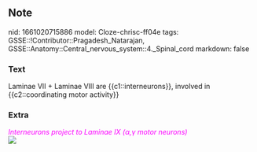 ## Note
nid: 1661020715886
model: Cloze-chrisc-ff04e
tags: GSSE::!Contributor::Pragadesh_Natarajan, GSSE::Anatomy::Central_nervous_system::4._Spinal_cord
markdown: false

### Text
Laminae VII + Laminae VIII are {{c1::interneurons}}, involved in {{c2::coordinating motor activity}}

### Extra
<div>
  <i><font color="#FC02FF">Interneurons project to Laminae IX (α,γ
  motor neurons)</font></i>
</div>
<div>
  <a href= 
  "https://upload.wikimedia.org/wikipedia/commons/c/c0/Medulla_spinalis_-_Substantia_grisea_-_English.svg">
  <img src= 
  "700px-Medulla_spinalis_-_Substantia_grisea_-_English.svg.png"></a>
</div>
